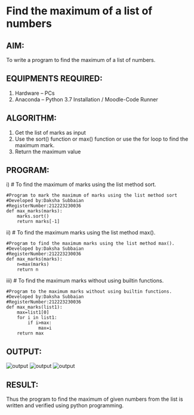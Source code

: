 # Find the maximum of a list of numbers
## AIM:
To write a program to find the maximum of a list of numbers.
## EQUIPMENTS REQUIRED:
1.	Hardware – PCs
2.	Anaconda – Python 3.7 Installation / Moodle-Code Runner
## ALGORITHM:
1.	Get the list of marks as input
2.	Use the sort() function or max() function or use the for loop to find the maximum mark.
3.	Return the maximum value
## PROGRAM:

i)	# To find the maximum of marks using the list method sort.
```
#Program to mark the maximum of marks using the list method sort
#Developed by:Daksha Subbaian
#RegisterNumber:212223230036
def max_marks(marks):
    marks.sort()
    return marks[-1]
```

ii)	# To find the maximum marks using the list method max().
```
#Program to find the maximum marks using the list method max().
#Developed by:Daksha Subbaian
#RegisterNumber:212223230036
def max_marks(marks):
    n=max(marks)
    return n
```

iii) # To find the maximum marks without using builtin functions.
```
#Program to the maximum marks without using builtin functions.
#Developed by:Daksha Subbaian
#RegisterNumber:212223230036
def max_marks(list1):
    max=list1[0]
    for i in list1:
        if i>max:
            max=i
    return max
```
## OUTPUT:
![output](/output3a\)1..png)
![output](/output3a\)2..png)
![output](/output3a\)3..png)
## RESULT:
Thus the program to find the maximum of given numbers from the list is written and verified using python programming.
